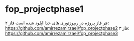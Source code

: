 # fop_projectphase1
هر فاز پروژه در ریپوزتوری های جدا اپلود شده است
فاز ۲: https://github.com/amirrezamirzaei/fop_projectphase2
فاز ۳: https://github.com/amirrezamirzaei/fop_projectphase3
